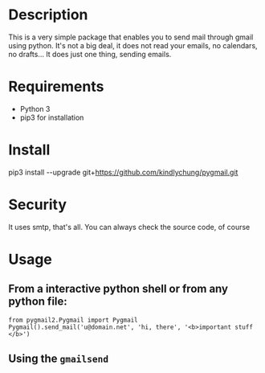 # Description

This is a very simple package that enables you to send mail through gmail using python. It's not a big deal, it does not read your emails, no calendars, no drafts...
It does just one thing, sending emails.

# Requirements

* Python 3
* pip3 for installation

# Install

pip3 install --upgrade git+https://github.com/kindlychung/pygmail.git

# Security

It uses smtp, that's all. You can always check the source code, of course


# Usage

## From a interactive python shell or from any python file:

    from pygmail2.Pygmail import Pygmail
    Pygmail().send_mail('u@domain.net', 'hi, there', '<b>important stuff </b>')

## Using the `gmailsend`
